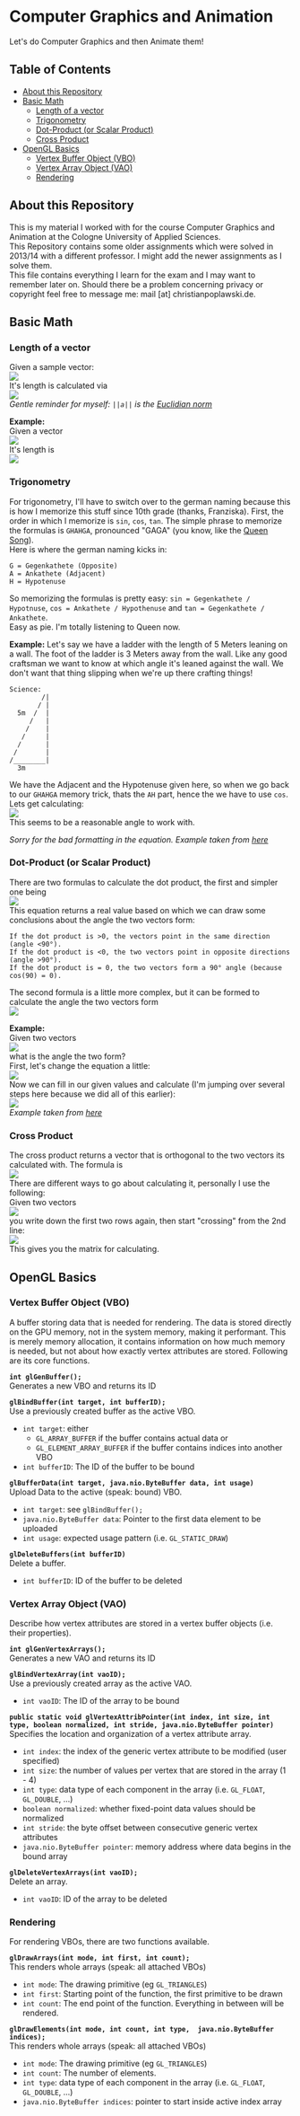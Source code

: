 Computer Graphics and Animation
===
Let's do Computer Graphics and then Animate them!

## Table of Contents
- [About this Repository](#about-this-repository)
- [Basic Math](#basic-math)
  - [Length of a vector](#length-of-a-vector)
  - [Trigonometry](#trigonometry)
  - [Dot-Product (or Scalar Product)](#dot-product-or-scalar-product)
  - [Cross Product](#cross-product)
- [OpenGL Basics](#opengl-basics)
  - [Vertex Buffer Object (VBO)](#vertex-buffer-object-vbo)
  - [Vertex Array Object (VAO)](#vertex-array-object-vao)
  - [Rendering](#rendering)

## About this Repository
This is my material I worked with for the course Computer Graphics and Animation at the Cologne University of Applied Sciences.  
This Repository contains some older assignments which were solved in 2013/14 with a different professor. I might add the newer assignments as I solve them.  
This file contains everything I learn for the exam and I may want to remember later on. Should there be a problem concerning privacy or copyright feel free to message me: mail [at] christianpoplawski.de.

## Basic Math

### Length of a vector
Given a sample vector:  
![](https://raw.githubusercontent.com/Plsr/cga/master/images_equations/vector_example.png)  
It's length is calculated via  
![](https://raw.githubusercontent.com/Plsr/cga/master/images_equations/vector_length_example.png)  
*Gentle reminder for myself: `||a||` is the [Euclidian norm](https://en.wikipedia.org/wiki/Norm_%28mathematics%29#Euclidean_norm)*

**Example:**  
Given a vector  
![](https://raw.githubusercontent.com/Plsr/cga/master/images_equations/vector_example_real.png)  
It's length is  
![](https://raw.githubusercontent.com/Plsr/cga/master/images_equations/vector_length_real.png)


### Trigonometry
For trigonometry, I'll have to switch over to the german naming because this is how I memorize this stuff since 10th grade (thanks, Franziska). First, the order in which I memorize is `sin`, `cos`, `tan`. The simple phrase to memorize the formulas is `GHAHGA`, pronounced "GAGA" (you know, like the [Queen Song](https://www.youtube.com/watch?v=azdwsXLmrHE)).  
Here is where the german naming kicks in:
```
G = Gegenkathete (Opposite)
A = Ankathete (Adjacent)
H = Hypotenuse
```
So memorizing the formulas is pretty easy: `sin = Gegenkathete / Hypotnuse`, `cos = Ankathete / Hypothenuse` and `tan = Gegenkathete / Ankathete`.  
Easy as pie. I'm totally listening to Queen now.

**Example:**
Let's say we have a ladder with the length of 5 Meters leaning on a wall. The foot of the ladder is 3 Meters away from the wall. Like any good craftsman we want to know at which angle it's leaned against the wall. We don't want that thing slipping when we're up there crafting things!
```
Science:
        /|
       / |
  5m  /  |
     /   |
    /    |
   /     |
  /      |
 /       |
/________|
  3m
```
We have the Adjacent and the Hypotenuse given here, so when we go back to our `GHAHGA` memory trick, thats the `AH` part, hence the we have to use `cos`. Lets get calculating:  
![](https://raw.githubusercontent.com/Plsr/cga/master/images_equations/cos_example.png)  
This seems to be a reasonable angle to work with.

*Sorry for the bad formatting in the equation. Example taken from [here](http://www.mathe-total.de/new-MS/sin-cos-tan-und-Saetze.pdf)*


### Dot-Product (or Scalar Product)
There are two formulas to calculate the dot product, the first and simpler one being  
![](https://raw.githubusercontent.com/Plsr/cga/master/images_equations/dot_product_simple.png)  
This equation returns a real value based on which we can draw some conclusions about the angle the two vectors form:  

```
If the dot product is >0, the vectors point in the same direction (angle <90°).
If the dot product is <0, the two vectors point in opposite directions (angle >90°).
If the dot product is = 0, the two vectors form a 90° angle (because cos(90) = 0).
```

The second formula is a little more complex, but it can be formed to calculate the angle the two vectors form  
![](https://raw.githubusercontent.com/Plsr/cga/master/images_equations/dot_product_complex.png)  

**Example:**  
Given two vectors  
![](https://raw.githubusercontent.com/Plsr/cga/master/images_equations/dot_product_example_vectors.png)  
what is the angle the two form?  
First, let's change the equation a little:  
![](https://raw.githubusercontent.com/Plsr/cga/master/images_equations/dot_product_formed.png)  
Now we can fill in our given values and calculate (I'm jumping over several steps here because we did all of this earlier):  
![](https://raw.githubusercontent.com/Plsr/cga/master/images_equations/dot_product_solved.png)  
*Example taken from [here](http://www.ghg-alsdorf.de/fachkonferenz/mathe/selbstdiagnose/skalarprodukt/test6.pdf)*

### Cross Product
The cross product returns a vector that is orthogonal to the two vectors its calculated with. The formula is  
![](https://raw.githubusercontent.com/Plsr/cga/master/images_equations/cross_product_formula.png)  
There are different ways to go about calculating it, personally I use the following:  
Given two vectors  
![](https://raw.githubusercontent.com/Plsr/cga/master/images_equations/cross_product_vectors.png)  
you write down the first two rows again, then start "crossing" from the 2nd line:  
![](https://raw.githubusercontent.com/Plsr/cga/master/images_equations/cross_product_matrix.png)  
This gives you the matrix for calculating.


## OpenGL Basics

### Vertex Buffer Object (VBO)
A buffer storing data that is needed for rendering. The data is stored directly on the GPU memory, not in the system memory, making it performant. This is merely memory allocation, it contains information on how much memory is needed, but not about how exactly vertex attributes are stored. Following are its core functions.  

**`int glGenBuffer();`**  
Generates a new VBO and returns its ID

**`glBindBuffer(int target, int bufferID);`**  
Use a previously created buffer as the active VBO.  
* `int target`: either  
  * `GL_ARRAY_BUFFER` if the buffer contains actual data or
  * `GL_ELEMENT_ARRAY_BUFFER` if the buffer contains indices into another VBO
* `int bufferID`: The ID of the buffer to be bound

**`glBufferData(int target, java.nio.ByteBuffer data, int usage)`**  
Upload Data to the active (speak: bound) VBO.
* `int target`: see `glBindBuffer();`
* `java.nio.ByteBuffer data`: Pointer to the first data element to be uploaded
* `int usage`: expected usage pattern (i.e. `GL_STATIC_DRAW`)

**`glDeleteBuffers(int bufferID)`**  
Delete a buffer.
* `int bufferID`: ID of the buffer to be deleted

### Vertex Array Object (VAO)
Describe how vertex attributes are stored in a vertex buffer objects (i.e. their properties).

**`int glGenVertexArrays();`**  
Generates a new VAO and returns its ID

**`glBindVertexArray(int vaoID);`**  
Use a previously created array as the active VAO.  
* `int vaoID`: The ID of the array to be bound

**`public static void glVertexAttribPointer(int index, int size, int type, boolean normalized, int stride, java.nio.ByteBuffer pointer)`**  
Specifies the location and organization of a vertex attribute array.  
* `int index`: the index of the generic vertex attribute to be modified (user specified)  
* `int size`: the number of values per vertex that are stored in the array (1 - 4)  
* `int type`: data type of each component in the array (i.e. `GL_FLOAT`, `GL_DOUBLE`, ...)
* `boolean normalized`: whether fixed-point data values should be normalized
* `int stride`:  the byte offset between consecutive generic vertex attributes
* `java.nio.ByteBuffer pointer`: memory address where data begins in the bound array

**`glDeleteVertexArrays(int vaoID);`**  
Delete an array.
* `int vaoID`: ID of the array to be deleted

### Rendering
For rendering VBOs, there are two functions available.  

**`glDrawArrays(int mode, int first, int count);`**  
This renders whole arrays (speak: all attached VBOs)
* `int mode`: The drawing primitive (eg `GL_TRIANGLES`)  
* `int first`: Starting point of the function, the first primitive to be drawn  
* `int count`: The end point of the function. Everything in between will be rendered.

**`glDrawElements(int mode, int count, int type,  java.nio.ByteBuffer indices);`**  
This renders whole arrays (speak: all attached VBOs)
* `int mode`: The drawing primitive (eg `GL_TRIANGLES`)  
* `int count`: The number of elements.  
* `int type`: data type of each component in the array (i.e. `GL_FLOAT`, `GL_DOUBLE`, ...)  
* `java.nio.ByteBuffer indices`: pointer to start inside active index array   
